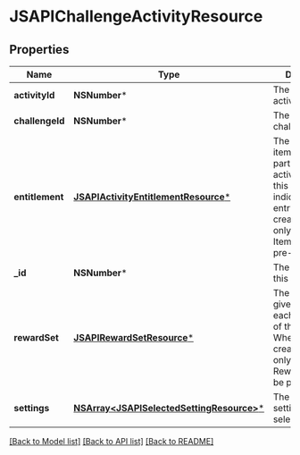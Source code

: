 # JSAPIChallengeActivityResource

## Properties
Name | Type | Description | Notes
------------ | ------------- | ------------- | -------------
**activityId** | **NSNumber*** | The id of the activity | 
**challengeId** | **NSNumber*** | The id of the challenge | [optional] 
**entitlement** | [**JSAPIActivityEntitlementResource***](JSAPIActivityEntitlementResource.md) | The entitlement item needed to participate in the activity as part of this event. Null indicates free entry. When creating/updating only id is used. Item must be pre-existing | [optional] 
**_id** | **NSNumber*** | The unique ID for this resource | [optional] 
**rewardSet** | [**JSAPIRewardSetResource***](JSAPIRewardSetResource.md) | The rewards to give at the end of each occurence of the activity. When creating/updating only id is used. Reward set must be pre-existing | [optional] 
**settings** | [**NSArray&lt;JSAPISelectedSettingResource&gt;***](JSAPISelectedSettingResource.md) | The list of settings and the select options | [optional] 

[[Back to Model list]](../README.md#documentation-for-models) [[Back to API list]](../README.md#documentation-for-api-endpoints) [[Back to README]](../README.md)


